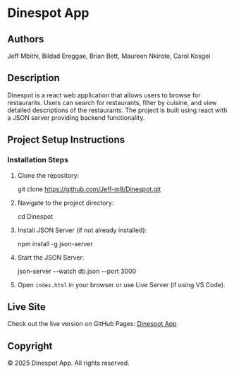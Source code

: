# Dinespot App

## Authors

Jeff Mbithi, Bildad Ereggae, Brian Bett, Maureen Nkirote, Carol Kosgei

## Description

Dinespot is a react web application that allows users to browse for restaurants. Users can search for restaurants, filter by cuisine, and view detailed descriptions of the restaurants. The project is built using react with a JSON server providing backend functionality.

## Project Setup Instructions

### Installation Steps

1. Clone the repository:

   git clone https://github.com/Jeff-m9/Dinespot.git

2. Navigate to the project directory:

   cd Dinespot

3. Install JSON Server (if not already installed):

   npm install -g json-server

4. Start the JSON Server:

   json-server --watch db.json --port 3000

5. Open `index.html` in your browser or use Live Server (if using VS Code).

## Live Site

Check out the live version on GitHub Pages: [Dinespot App](https://dinespot.vercel.app/)


## Copyright

&copy; 2025 Dinespot App. All rights reserved.

